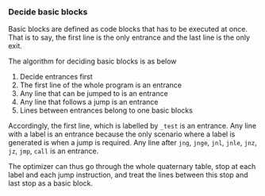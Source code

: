 ### Decide basic blocks

Basic blocks are defined as code blocks that has to be executed at once.
That is to say, the first line is the only entrance and the last line is the only exit.

The algorithm for deciding basic blocks is as below

1. Decide entrances first
2. The first line of the whole program is an entrance
3. Any line that can be jumped to is an entrance
4. Any line that follows a jump is an entrance
5. Lines between entrances belong to one basic blocks

Accordingly, the first line, which is labelled by `_test` is an entrance.
Any line with a label is an entrance because the only scenario where a label is generated
is when a jump is required.
Any line after `jng`, `jnge`, `jnl`, `jnle`, `jnz`, `jz`, `jmp`, `call` is an entrance.

The optimizer can thus go through the whole quaternary table, stop at each label and each
jump instruction, and treat the lines between this stop and last stop as a basic block.
